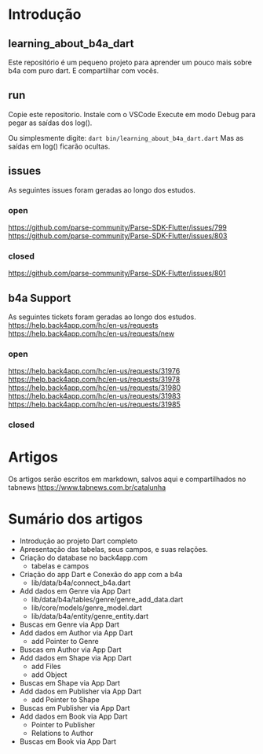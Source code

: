 # Introdução
## learning_about_b4a_dart

Este repositório é um pequeno projeto para aprender um pouco mais sobre b4a com puro dart. E compartilhar com vocês.


## run
Copie este repositorio.
Instale com o VSCode
Execute em modo Debug para pegar as saídas dos log().

Ou simplesmente digite:
`dart bin/learning_about_b4a_dart.dart`
Mas as saídas em log() ficarão ocultas.

## issues
As seguintes issues foram geradas ao longo dos estudos.

### open
https://github.com/parse-community/Parse-SDK-Flutter/issues/799
https://github.com/parse-community/Parse-SDK-Flutter/issues/803

### closed
https://github.com/parse-community/Parse-SDK-Flutter/issues/801

## b4a Support
As seguintes tickets foram geradas ao longo dos estudos.
https://help.back4app.com/hc/en-us/requests
https://help.back4app.com/hc/en-us/requests/new
### open
https://help.back4app.com/hc/en-us/requests/31976
https://help.back4app.com/hc/en-us/requests/31978
https://help.back4app.com/hc/en-us/requests/31980
https://help.back4app.com/hc/en-us/requests/31983
https://help.back4app.com/hc/en-us/requests/31985
### closed

# Artigos
Os artigos serão escritos em markdown, salvos aqui e compartilhados no tabnews https://www.tabnews.com.br/catalunha

# Sumário dos artigos

* Introdução ao projeto Dart completo
* Apresentação das tabelas, seus campos, e suas relações.
* Criação do database no back4app.com
  * tabelas e campos
* Criação do app Dart e Conexão do app com a b4a
  * lib/data/b4a/connect_b4a.dart
* Add dados em Genre via App Dart
  * lib/data/b4a/tables/genre/genre_add_data.dart
  * lib/core/models/genre_model.dart
  * lib/data/b4a/entity/genre_entity.dart
* Buscas em Genre via App Dart
* Add dados em Author via App Dart
  * add Pointer to Genre
* Buscas em Author via App Dart
* Add dados em Shape via App Dart
  * add Files
  * add Object
* Buscas em Shape via App Dart
* Add dados em Publisher via App Dart
  * add Pointer to Shape
* Buscas em Publisher via App Dart
* Add dados em Book via App Dart
  * Pointer to Publisher
  * Relations to Author
* Buscas em Book via App Dart





